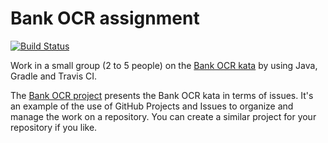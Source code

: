 # Bank OCR assignment

[![Build Status](https://travis-ci.com/AngieC96/Bank-OCR-assignment.svg?branch=master)](https://travis-ci.com/AngieC96/Bank-OCR-assignment)

Work in a small group (2 to 5 people) on the [Bank OCR kata](http://codingdojo.org/kata/BankOCR/) by using Java, Gradle and Travis CI.

The [Bank OCR project](https://github.com/dario-campagna/bank-ocr-assignment/projects/1) presents the Bank OCR kata in terms of issues. It's an example of the use of GitHub Projects and Issues to organize and manage the work on a repository. You can create a similar project for your repository if you like.
